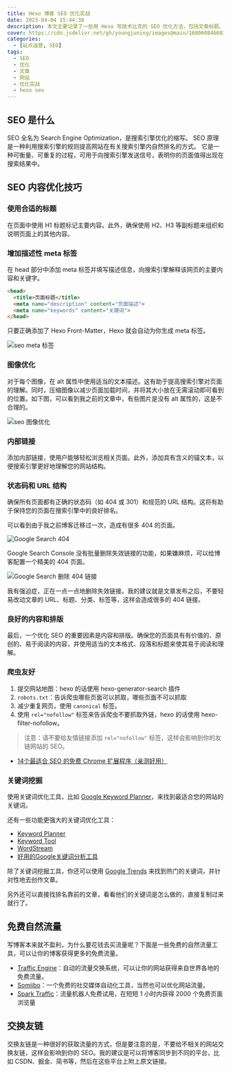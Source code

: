 ```yaml
---
title: Hexo 博客 SEO 优化实战
date: 2023-04-04 15:44:38
description: 本文主要记录了一些用 Hexo 写技术比克的 SEO 优化方法，包括文章标题、文章内容、文章标签、文章分类等。
cover: https://cdn.jsdelivr.net/gh/youngjuning/images@main/1680608466033.png
categories:
  - [站点运营, SEO]
tags:
  - SEO
  - 优化
  - 文章
  - 网站
  - 优化实战
  - hexo seo
---
```


<ins class="adsbygoogle" style="display:block; text-align:center;"  data-ad-layout="in-article" data-ad-format="fluid" data-ad-client="ca-pub-7962287588031867" data-ad-slot="2542544532"></ins><script> (adsbygoogle = window.adsbygoogle || []).push({});</script>


## SEO 是什么

SEO 全名为 Search Engine Optimization，是搜索引擎优化的缩写。 SEO 原理是一种利用搜索引擎的规则提高网站在有关搜索引擎内自然排名的方式。 它是一种可衡量、可重复的过程，可用于向搜索引擎发送信号，表明你的页面值得出现在搜索结果中。

## SEO 内容优化技巧

### 使用合适的标题

在页面中使用 H1 标题标记主要内容。此外，确保使用 H2、H3 等副标题来组织和说明页面上的其他内容。

### 增加描述性 meta 标签

在 head 部分中添加 meta 标签并填写描述信息，向搜索引擎解释该网页的主要内容和关键字。

```html
<head>
  <title>页面标题</title>
  <meta name="description" content="页面描述">
  <meta name="keywords" content="关键词">
</head>
```

只要正确添加了 Hexo Front-Matter，Hexo 就会自动为你生成 meta 标签。

![seo meta 标签](https://cdn.jsdelivr.net/gh/youngjuning/images@main/1680594944707.png)

### 图像优化

对于每个图像，在 alt 属性中使用适当的文本描述。这有助于提高搜索引擎对页面的理解。同时，压缩图像以减少页面加载时间，并将其大小放在无需滚动即可看到的位置。如下图，可以看到我之前的文章中，有些图片是没有 alt 属性的，这是不合理的。

![seo 图像优化](https://cdn.jsdelivr.net/gh/youngjuning/images@main/1680594655436.png)

### 内部链接

添加内部链接，使用户能够轻松浏览相关页面。此外，添加具有含义的锚文本，以便搜索引擎更好地理解您的网站结构。

### 状态码和 URL 结构

确保所有页面都有正确的状态码（如 404 或 301）和规范的 URL 结构。这将有助于保持您的页面在搜索引擎中的良好排名。

可以看到由于我之前博客迁移过一次，造成有很多 404 的页面。

![Google Search 404](https://cdn.jsdelivr.net/gh/youngjuning/images@main/1680596391394.png)

Google Search Console 没有批量删除失效链接的功能，如果嫌麻烦，可以给博客配置一个精美的 404 页面。

![Google Search 删除 404 链接](https://cdn.jsdelivr.net/gh/youngjuning/images@main/1680596445237.png)

我有强迫症，正在一点一点地删除失效链接。我的建议就是文章发布之后，不要轻易改动文章的 URL、标题、分类、标签等，这样会造成很多的 404 链接。

### 良好的内容和排版

最后，一个优化 SEO 的重要因素是内容和排版。确保您的页面具有有价值的、原创的、易于阅读的内容，并使用适当的文本格式、段落和标题来使其易于阅读和理解。

### 爬虫友好

1. 提交网站地图：hexo 的话使用 hexo-generator-search 插件
2. `robots.txt`：告诉爬虫哪些页面可以抓取，哪些页面不可以抓取
3. 减少重复网页，使用 `canonical` 标签。
4. 使用 `rel="nofollow"` 标签来告诉爬虫不要抓取外链，hexo 的话使用 hexo-filter-nofollow。

> 注意：请不要给友情链接添加 `rel="nofollow"` 标签，这样会影响到你的友链网站的 SEO。

- [14个最适合 SEO 的免费 Chrome 扩展程序（亲测好用）](https://ahrefs.com/blog/zh/seo-chrome-extensions/)

### 关键词挖掘

使用关键词优化工具，比如 [Google Keyword Planner](https://ads.google.com/home/tools/keyword-planner/)，来找到最适合您的网站的关键词。

还有一些功能更强大的关键词优化工具：

- [Keyword Planner](https://keywordplanner.net/)
- [Keyword Tool](https://keywordtool.io/)
- [WordStream](https://www.wordstream.com/keywords)
- [好用的Google关键词分析工具](https://www.cifnews.com/article/126696)

除了关键词挖掘工具，你还可以使用 [Google Trends](https://trends.google.com/trends/?geo=US) 来找到热门的关键词，并针对性地去创作文章。

另外还可以直接找排名靠前的文章，看看他们的关键词是怎么做的，直接复制过来就行了。

## 免费自然流量

写博客本来就不盈利，为什么要花钱去买流量呢？下面是一些免费的自然流量工具，可以让你的博客获得更多的免费流量。

- [Traffic Engine](https://www.traffic-engine.com/)：自动的流量交换系统，可以让你的网站获得来自世界各地的免费流量。
- [Somiibo](https://somiibo.com/)：一个免费的社交媒体自动化工具，当然也可以优化网站流量。
- [Spark Traffic](https://www.sparktraffic.com/)：流量机器人免费试用，在短短 1 小时内获得 2000 个免费页面浏览量

## 交换友链

交换友链是一种很好的获取流量的方式，但是要注意的是，不要给不相关的网站交换友链，这样会影响到你的 SEO。我的建议是可以将博客同步到不同的平台，比如 CSDN、掘金、简书等，然后在这些平台上附上原文链接。
